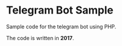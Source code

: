 # Telegram Bot Sample

Sample code for the telegram bot using PHP.

The code is written in **2017**.
